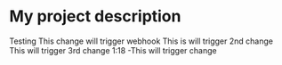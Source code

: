 # My project description
Testing
This change will trigger webhook
This is will trigger 2nd change
This will trigger 3rd change
1:18 -This will trigger change 

